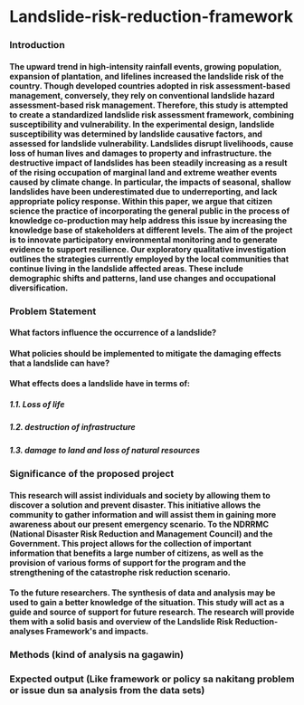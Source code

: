 # Landslide-risk-reduction-framework


### Introduction

#### The upward trend in high-intensity rainfall events, growing population, expansion of plantation, and lifelines increased the landslide risk of the country. Though developed countries adopted in risk assessment-based management, conversely, they rely on conventional landslide hazard assessment-based risk management. Therefore, this study is attempted to create a standardized landslide risk assessment framework, combining susceptibility and vulnerability. In the experimental design, landslide susceptibility was determined by landslide causative factors, and assessed for landslide vulnerability.  Landslides disrupt livelihoods, cause loss of human lives and damages to property and infrastructure. the destructive impact of landslides has been steadily increasing as a result of the rising occupation of marginal land and extreme weather events caused by climate change. In particular, the impacts of seasonal, shallow landslides have been underestimated due to underreporting, and lack appropriate policy response. Within this paper, we argue that citizen science the practice of incorporating the general public in the process of knowledge co-production may help address this issue by increasing the knowledge base of stakeholders at different levels. The aim of the project is to innovate participatory environmental monitoring and to generate evidence to support resilience. Our exploratory qualitative investigation outlines the strategies currently employed by the local communities that continue living in the landslide affected areas. These include demographic shifts and patterns, land use changes and occupational diversification.

### Problem Statement
#### What factors influence the occurrence of a landslide?
#### What policies should be implemented to mitigate the damaging effects that a landslide can have?
#### What effects does a landslide have in terms of:
##### 1.1. Loss of life
##### 1.2. destruction of infrastructure
##### 1.3. damage to land and loss of natural resources



### Significance of the proposed project
#### This research will assist individuals and society by allowing them to discover a solution and prevent disaster. This initiative allows the community to gather information and will assist them in gaining more awareness about our present emergency scenario. To the NDRRMC (National Disaster Risk Reduction and Management Council) and the Government. This project allows for the collection of important information that benefits a large number of citizens, as well as the provision of various forms of support for the program and the strengthening of the catastrophe risk reduction scenario. 
#### To the future researchers. The synthesis of data and analysis may be used to gain a better knowledge of the situation. This study will act as a guide and source of support for future research. The research will provide them with a solid basis and overview of the Landslide Risk Reduction-analyses Framework's and impacts.

### Methods (kind of analysis na gagawin)
### Expected output (Like framework or policy sa nakitang problem or issue dun sa analysis from the data sets)

